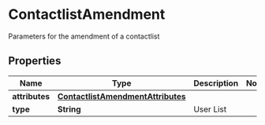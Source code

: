 

# ContactlistAmendment

Parameters for the amendment of a contactlist

## Properties

| Name | Type | Description | Notes |
|------------ | ------------- | ------------- | -------------|
|**attributes** | [**ContactlistAmendmentAttributes**](ContactlistAmendmentAttributes.md) |  |  |
|**type** | **String** | User List |  |



